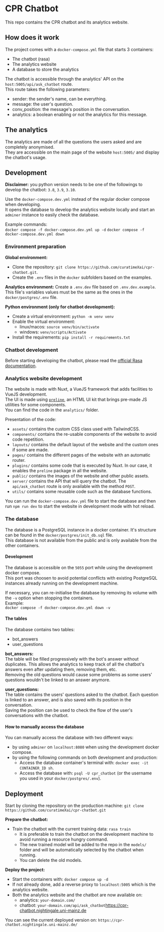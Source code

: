 # CPR Chatbot
This repo contains the CPR chatbot and its analytics website.  

## How does it work
The project comes with a `docker-compose.yml` file that starts 3 containers:
- The chatbot (rasa)
- The analytics website
- A database to store the analytics

The chatbot is accessible through the analytics' API on the `host:5005/api/ask_chatbot` route.  
This route takes the following parameters:
- sender: the sender's name, can be everything.
- message: the user's question.
- conv_position: the message's position in the conversation.
- analytics: a boolean enabling or not the analytics for this message.


## The analytics
The analytics are made of all the questions the users asked and are completely anonymised.  
They are accessible on the main page of the website `host:5005/` and display the chatbot's usage.  


## Development
**Disclaimer:** you python version needs to be one of the followings to develop the chatbot: `3.8`, `3.9`, `3.10`.  

Use the `docker-compose.dev.yml` instead of the regular docker compose when developing.  
It opens the database to develop the analytics website locally and start an `adminer` instance to easily check the database.  

Example commands:  
`docker compose -f docker-compose.dev.yml up -d`
`docker compose -f docker-compose.dev.yml down`

### Environment preparation
**Global environment:**  
- Clone the repository: `git clone https://github.com/curatimeXai/cpr-chatbot.git`.  
- Create the `.env` files in the `docker` subfolders based on the examples.  

**Analytics environment:**
Create a `.env.dev` file based on `.env.dev.example`.    
This file's variables values must be the same as the ones in the `docker/postgres/.env` file. 

**Python environment (only for chatbot development):**  
- Create a virtual environment: `python -m venv venv`
- Enable the virtual environment:
  - linux/macos: `source venv/bin/activate`
  - windows: `venv/scripts/Activate`
- Install the requirements: `pip install -r requirements.txt`


### Chatbot development
Before starting developing the chatbot, please read the [official Rasa documentation](https://rasa.com/docs/rasa/).  


### Analytics website development
The website is made with Nuxt, a VueJS framework that adds facilities to VueJS development.  
The UI is made using [`preline`](https://preline.co/), an HTML UI kit that brings pre-made JS utilities for some components.  
You can find the code in the `analytics/` folder.  

Presentation of the code:
- `assets/` contains the custom CSS class used with TailwindCSS.
- `components/` contains the re-usable components of the website to avoid code repetition.
- `layouts/` contains the default layout of the website and the custom ones if some are made.
- `pages/` contains the different pages of the website with an automatic router.
- `plugins/` contains some code that is executed by Nuxt. In our case, it enables the `preline` package in all the website.
- `public/` contains the images of the website and other public assets.
- `server/` contains the API that will query the chatbot. The `api/ask_chatbot` route is only available with the method `POST`.
- `utils/` contains some reusable code such as the database functions.

You can run the `docker-compose.dev.yml` file to start the database and then run `npm run dev` to start the website in development mode with hot reload.    

### The database
The database is a PostgreSQL instance in a docker container. It's structure can be found in the `docker/postgres/init_db.sql` file.  
This database is not available from the public and is only available from the other containers.

#### Development
The database is accessible on the `5055` port while using the development docker compose.  
This port was choosen to avoid potential conflicts with existing PostgreSQL instances already running on the development machine.  

If necessary, you can re-initialise the database by removing its volume with the `-v` option when stopping the containers.  
Example:  
`docker compose -f docker-compose.dev.yml down -v`


#### The tables
The database contains two tables:
- bot_answers
- user_questions

**bot_answers:**  
The table will be filled progressively with the bot's answer without duplicates. This allows the analytics to keep track of 
all the chatbot's answers even after updating them, removing them, etc.  
Removing the old questions would cause some problems as some users' questions wouldn't be linked to an answer anymore.  

**user_questions:**  
The table contains the users' questions asked to the chatbot. Each question is linked to an answer, and is also saved with its position in the conversation.  
Saving the position can be used to check the flow of the user's conversations with the chatbot.  

#### How to manually access the database
You can manually access the database with two different ways:
- by using `adminer` on `localhost:8080` when using the development docker compose.
- by using the following commands on both development and production: 
  - Access the database container's terminal with: `docker exec -it CONTAINER_ID sh`.
  - Access the database with: `psql -U cpr_chatbot` (or the username you used in your `docker/postgres/.env`).


## Deployment
Start by cloning the repository on the production machine: `git clone https://github.com/curatimeXai/cpr-chatbot.git`

**Prepare the chatbot:**  
- Train the chatbot with the current training data: `rasa train`
  - It is preferable to train the chatbot on the development machine to avoid running a resource hungry command.
  - The new trained model will be added to the repo in the `models/` folder and will be automatically selected by the chatbot when running.
  - You can delete the old models.

**Deploy the project:**  
- Start the containers with: `docker compose up -d`
- If not already done, add a reverse proxy to `localhost:5005` which is the analytics website.
- Both the analytics website and the chatbot are now available on:
  - analytics: `your-domain.com/`
  - chatbot: `your-domain.com/api/ask_chatbot`https://cpr-chatbot.nightingale.uni-mainz.de

You can see the current deployed version on: `https://cpr-chatbot.nightingale.uni-mainz.de/`